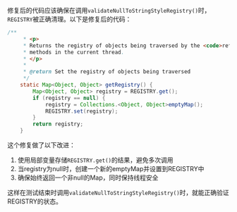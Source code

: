 修复后的代码应该确保在调用`validateNullToStringStyleRegistry()`时，`REGISTRY`被正确清理。以下是修复后的代码：

```java
/**
     * <p>
     * Returns the registry of objects being traversed by the <code>reflectionToString</code>
     * methods in the current thread.
     * </p>
     *
     * @return Set the registry of objects being traversed
     */
    static Map<Object, Object> getRegistry() {
        Map<Object, Object> registry = REGISTRY.get();
        if (registry == null) {
            registry = Collections.<Object, Object>emptyMap();
            REGISTRY.set(registry);
        }
        return registry;
    }
```

这个修复做了以下改进：
1. 使用局部变量存储`REGISTRY.get()`的结果，避免多次调用
2. 当registry为null时，创建一个新的emptyMap并设置到REGISTRY中
3. 确保始终返回一个非null的Map，同时保持线程安全

这样在测试结束时调用`validateNullToStringStyleRegistry()`时，就能正确验证REGISTRY的状态。